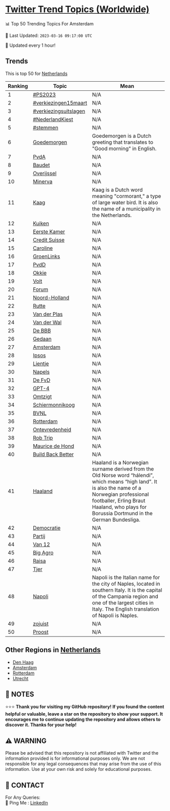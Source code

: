 [Twitter Trend Topics (Worldwide)](https://github.com/ErcinDedeoglu/Twitter-Trend-Topics)
==========


📊 Top 50 Trending Topics For Amsterdam

📆 Last Updated: `2023-03-16 09:17:00 UTC`

🔧 Updated every 1 hour!


## Trends

This is top 50 for [Netherlands](</Netherlands>)

| Ranking | Topic | Mean |
| ------- | ------------ | ------------ |
| 1 | [#PS2023](http://twitter.com/search?q=%23PS2023) | N/A |
| 2 | [#verkiezingen15maart](http://twitter.com/search?q=%23verkiezingen15maart) | N/A |
| 3 | [#verkiezingsuitslagen](http://twitter.com/search?q=%23verkiezingsuitslagen) | N/A |
| 4 | [#NederlandKiest](http://twitter.com/search?q=%23NederlandKiest) | N/A |
| 5 | [#stemmen](http://twitter.com/search?q=%23stemmen) | N/A |
| 6 | [Goedemorgen](http://twitter.com/search?q=Goedemorgen) | Goedemorgen is a Dutch greeting that translates to "Good morning" in English. |
| 7 | [PvdA](http://twitter.com/search?q=PvdA) | N/A |
| 8 | [Baudet](http://twitter.com/search?q=Baudet) | N/A |
| 9 | [Overijssel](http://twitter.com/search?q=Overijssel) | N/A |
| 10 | [Minerva](http://twitter.com/search?q=Minerva) | N/A |
| 11 | [Kaag](http://twitter.com/search?q=Kaag) | Kaag is a Dutch word meaning "cormorant," a type of large water bird. It is also the name of a municipality in the Netherlands. |
| 12 | [Kuiken](http://twitter.com/search?q=Kuiken) | N/A |
| 13 | [Eerste Kamer](http://twitter.com/search?q=Eerste+Kamer) | N/A |
| 14 | [Credit Suisse](http://twitter.com/search?q=Credit+Suisse) | N/A |
| 15 | [Caroline](http://twitter.com/search?q=Caroline) | N/A |
| 16 | [GroenLinks](http://twitter.com/search?q=GroenLinks) | N/A |
| 17 | [PvdD](http://twitter.com/search?q=PvdD) | N/A |
| 18 | [Okkie](http://twitter.com/search?q=Okkie) | N/A |
| 19 | [Volt](http://twitter.com/search?q=Volt) | N/A |
| 20 | [Forum](http://twitter.com/search?q=Forum) | N/A |
| 21 | [Noord-Holland](http://twitter.com/search?q=Noord-Holland) | N/A |
| 22 | [Rutte](http://twitter.com/search?q=Rutte) | N/A |
| 23 | [Van der Plas](http://twitter.com/search?q=Van+der+Plas) | N/A |
| 24 | [Van der Wal](http://twitter.com/search?q=Van+der+Wal) | N/A |
| 25 | [De BBB](http://twitter.com/search?q=De+BBB) | N/A |
| 26 | [Gedaan](http://twitter.com/search?q=Gedaan) | N/A |
| 27 | [Amsterdam](http://twitter.com/search?q=Amsterdam) | N/A |
| 28 | [Ipsos](http://twitter.com/search?q=Ipsos) | N/A |
| 29 | [Lientje](http://twitter.com/search?q=Lientje) | N/A |
| 30 | [Napels](http://twitter.com/search?q=Napels) | N/A |
| 31 | [De FvD](http://twitter.com/search?q=De+FvD) | N/A |
| 32 | [GPT-4](http://twitter.com/search?q=GPT-4) | N/A |
| 33 | [Omtzigt](http://twitter.com/search?q=Omtzigt) | N/A |
| 34 | [Schiermonnikoog](http://twitter.com/search?q=Schiermonnikoog) | N/A |
| 35 | [BVNL](http://twitter.com/search?q=BVNL) | N/A |
| 36 | [Rotterdam](http://twitter.com/search?q=Rotterdam) | N/A |
| 37 | [Ontevredenheid](http://twitter.com/search?q=Ontevredenheid) | N/A |
| 38 | [Rob Trip](http://twitter.com/search?q=Rob+Trip) | N/A |
| 39 | [Maurice de Hond](http://twitter.com/search?q=Maurice+de+Hond) | N/A |
| 40 | [Build Back Better](http://twitter.com/search?q=Build+Back+Better) | N/A |
| 41 | [Haaland](http://twitter.com/search?q=Haaland) | Haaland is a Norwegian surname derived from the Old Norse word “hálendi”, which means “high land”. It is also the name of a Norwegian professional footballer, Erling Braut Haaland, who plays for Borussia Dortmund in the German Bundesliga. |
| 42 | [Democratie](http://twitter.com/search?q=Democratie) | N/A |
| 43 | [Partij](http://twitter.com/search?q=Partij) | N/A |
| 44 | [Van 12](http://twitter.com/search?q=Van+12) | N/A |
| 45 | [Big Agro](http://twitter.com/search?q=Big+Agro) | N/A |
| 46 | [Raisa](http://twitter.com/search?q=Raisa) | N/A |
| 47 | [Tjer](http://twitter.com/search?q=Tjer) | N/A |
| 48 | [Napoli](http://twitter.com/search?q=Napoli) | Napoli is the Italian name for the city of Naples, located in southern Italy. It is the capital of the Campania region and one of the largest cities in Italy. The English translation of Napoli is Naples. |
| 49 | [zojuist](http://twitter.com/search?q=zojuist) | N/A |
| 50 | [Proost](http://twitter.com/search?q=Proost) | N/A |



## Other Regions in [Netherlands](</Netherlands>)

* [Den Haag](</Netherlands/Den Haag.md>)
* [Amsterdam](</Netherlands/Amsterdam.md>)
* [Rotterdam](</Netherlands/Rotterdam.md>)
* [Utrecht](</Netherlands/Utrecht.md>)



## 📝 NOTES

⭐⭐⭐ **Thank you for visiting my GitHub repository! If you found the content helpful or valuable, leave a star on the repository to show your support. It encourages me to continue updating the repository and allows others to discover it. Thanks for your help!**


## ⚠️ WARNING

Please be advised that this repository is not affiliated with Twitter and the information provided is for informational purposes only. We are not responsible for any legal consequences that may arise from the use of this information. Use at your own risk and solely for educational purposes.


## 📨 CONTACT

 For Any Queries:  
            🏓 Ping Me : [LinkedIn](https://www.linkedin.com/in/ercindedeoglu/)
